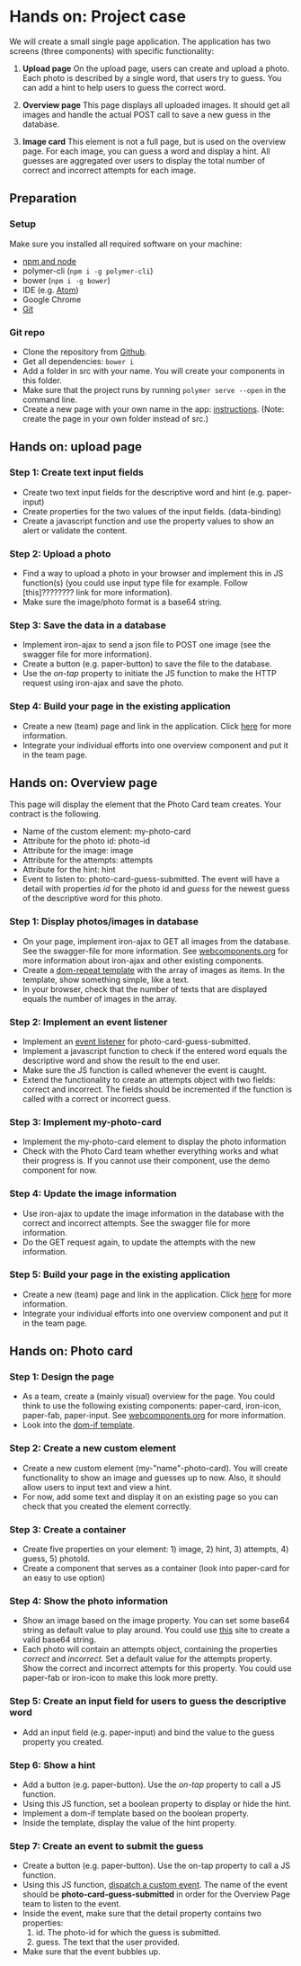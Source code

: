 # Hands on: Project case
We will create a small single page application. The application has two screens (three components) with specific functionality: 
1)	**Upload page**  On the upload page, users can create and upload a photo. Each photo is described by a single word, that users try to guess. You can add a hint to help users to guess the correct word.

2)	**Overview page**  This page displays all uploaded images. It should get all images and handle the actual POST call to save a new guess in the database. 

3) **Image card**  This element is not a full page, but is used on the overview page. For each image, you can guess a word and display a hint. All guesses are aggregated over users to display the total number of correct and incorrect attempts for each image.

## Preparation
### Setup
Make sure you installed all required software on your machine: 

- [npm and node](https://nodejs.org/)
- polymer-cli (`npm i -g polymer-cli`)
- bower (`npm i -g bower`)
- IDE (e.g. [Atom](https://ide.atom.io/))
- Google Chrome
- [Git](https://git-scm.com/book/en/v2/Getting-Started-Installing-Git)

### Git repo
- Clone the repository from [Github](https://github.com/Bookah/photo-freeze).
- Get all dependencies: `bower i`
- Add a folder in src with your name. You will create your components in this folder.
- Make sure that the project runs by running `polymer serve --open` in the command line.
- Create a new page with your own name in the app: [instructions](https://www.polymer-project.org/2.0/start/toolbox/create-a-page). (Note: create the page in your own folder instead of src.)

## Hands on: upload page
### Step 1: Create text input fields
- Create two text input fields for the descriptive word and hint (e.g. paper-input)
- Create properties for the two values of the input fields. (data-binding)
- Create a javascript function and use the property values to show an alert or validate the content.
### Step 2: Upload a photo
- Find a way to upload a photo in your browser and implement this in JS function(s) (you could use input type file for example. Follow [this]???????? link for more information).
- Make sure the image/photo format is a base64 string.
### Step 3: Save the data in a database
- Implement iron-ajax to send a json file to POST one image (see the swagger file for more information).
- Create a button (e.g. paper-button) to save the file to the database.
- Use the *on-tap* property to initiate the JS function to make the HTTP request using iron-ajax and save the photo.
### Step 4: Build your page in the existing application
- Create a new (team) page and link in the application. Click [here](https://www.polymer-project.org/2.0/start/toolbox/create-a-page) for more information.
- Integrate your individual efforts into one overview component and put it in the team page.

## Hands on: Overview page
This page will display the element that the Photo Card team creates. Your contract is the following.
- Name of the custom element: my-photo-card
- Attribute for the photo id: photo-id
- Attribute for the image: image
- Attribute for the attempts: attempts
- Attribute for the hint: hint
- Event to listen to: photo-card-guess-submitted. The event will have a detail with properties *id* for the photo id and *guess* for the newest guess of the descriptive word for this photo. 
### Step 1: Display photos/images in database
- On your page, implement iron-ajax to GET all images from the database. See the swagger-file for more information. See [webcomponents.org](http://www.webcomponents.org) for more information about iron-ajax and other existing components.
- Create a [dom-repeat template](https://www.polymer-project.org/2.0/docs/api/elements/Polymer.DomRepeat) with the array of images as items. In the template, show something simple, like a text.
- In your browser, check that the number of texts that are displayed equals the number of images in the array.
### Step 2: Implement an event listener
- Implement an [event listener](https://www.polymer-project.org/2.0/docs/devguide/events) for photo-card-guess-submitted.
- Implement a javascript function to check if the entered word equals the descriptive word and show the result to the end user.
- Make sure the JS function is called whenever the event is caught.
- Extend the functionality to create an attempts object with two fields: correct and incorrect. The fields should be incremented if the function is called with a correct or incorrect guess.
### Step 3: Implement my-photo-card
- Implement the my-photo-card element to display the photo information
- Check with the Photo Card team whether everything works and what their progress is. If you cannot use their component, use the demo component for now.
### Step 4: Update the image information
- Use iron-ajax to update the image information in the database with the correct and incorrect attempts. See the swagger file for more information.
- Do the GET request again, to update the attempts with the new information.
### Step 5: Build your page in the existing application
- Create a new (team) page and link in the application. Click [here](https://www.polymer-project.org/2.0/start/toolbox/create-a-page) for more information.
- Integrate your individual efforts into one overview component and put it in the team page.

## Hands on: Photo card
### Step 1: Design the page
- As a team, create a (mainly visual) overview for the page. You could think to use the following existing components: paper-card, iron-icon, paper-fab, paper-input. See [webcomponents.org](http://www.webcomponents.org) for more information.
- Look into the [dom-if template](https://www.polymer-project.org/2.0/docs/api/elements/Polymer.DomIf).
### Step 2: Create a new custom element 
- Create a new custom element (my-"name"-photo-card). You will create functionality to show an image and guesses up to now. Also, it should allow users to input text and view a hint.
- For now, add some text and display it on an existing page so you can check that you created the element correctly.
### Step 3: Create a container
- Create five properties on your element: 1) image, 2) hint, 3) attempts, 4) guess, 5) photoId.
- Create a component that serves as a container (look into paper-card for an easy to use option)
### Step 4: Show the photo information
- Show an image based on the image property. You can set some base64 string as default value to play around. You could use [this](https://www.base64-image.de/) site to create a valid base64 string.
- Each photo will contain an attempts object, containing the properties *correct* and *incorrect*. Set a default value for the attempts property. Show the correct and incorrect attempts for this property. You could use paper-fab or iron-icon to make this look more pretty.
### Step 5: Create an input field for users to guess the descriptive word
- Add an input field (e.g. paper-input) and bind the value to the guess property you created.
### Step 6: Show a hint
- Add a button (e.g. paper-button). Use the *on-tap* property to call a JS function.
- Using this JS function, set a boolean property to display or hide the hint.
- Implement a dom-if template based on the boolean property. 
- Inside the template, display the value of the hint property.
### Step 7: Create an event to submit the guess
- Create a button (e.g. paper-button). Use the on-tap property to call a JS function.
- Using this JS function, [dispatch a custom event](https://www.polymer-project.org/2.0/docs/devguide/events). The name of the event should be **photo-card-guess-submitted** in order for the Overview Page team to listen to the event.
- Inside the event, make sure that the detail property contains two properties:
  1) id. The photo-id for which the guess is submitted.
  2) guess. The text that the user provided.
- Make sure that the event bubbles up.